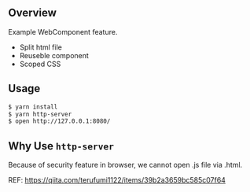 ## Overview

Example WebComponent feature.

- Split html file
- Reuseble component
- Scoped CSS

## Usage

```zsh
$ yarn install
$ yarn http-server
$ open http://127.0.0.1:8080/
```

## Why Use `http-server`

Because of security feature in browser, we cannot open .js file via .html.

REF: https://qiita.com/terufumi1122/items/39b2a3659bc585c07f64
